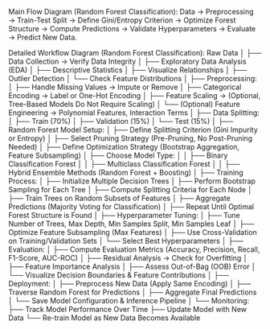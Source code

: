 Main Flow Diagram (Random Forest Classification):
Data → Preprocessing → Train-Test Split → Define Gini/Entropy Criterion → 
Optimize Forest Structure → Compute Predictions → Validate Hyperparameters → 
Evaluate → Predict New Data.

Detailed Workflow Diagram (Random Forest Classification):
Raw Data
│
├── Data Collection → Verify Data Integrity
│
├── Exploratory Data Analysis (EDA)
│ ├── Descriptive Statistics
│ ├── Visualize Relationships
│ ├── Outlier Detection
│ └── Check Feature Distributions
│
├── Preprocessing:
│ ├── Handle Missing Values → Impute or Remove
│ ├── Categorical Encoding → Label or One-Hot Encoding
│ ├── Feature Scaling → (Optional, Tree-Based Models Do Not Require Scaling)
│ └── (Optional) Feature Engineering → Polynomial Features, Interaction Terms
│
├── Data Splitting:
│ ├── Train (70%)
│ ├── Validation (15%)
│ └── Test (15%)
│
├── Random Forest Model Setup:
│ ├── Define Splitting Criterion (Gini Impurity or Entropy)
│ ├── Select Pruning Strategy (Pre-Pruning, No Post-Pruning Needed)
│ ├── Define Optimization Strategy (Bootstrap Aggregation, Feature Subsampling)
│ ├── Choose Model Type:
│ │ ├── Binary Classification Forest
│ │ ├── Multiclass Classification Forest
│ │ ├── Hybrid Ensemble Methods (Random Forest + Boosting)
│
├── Training Process:
│ ├── Initialize Multiple Decision Trees
│ ├── Perform Bootstrap Sampling for Each Tree
│ ├── Compute Splitting Criteria for Each Node
│ ├── Train Trees on Random Subsets of Features
│ ├── Aggregate Predictions (Majority Voting for Classification)
│ ├── Repeat Until Optimal Forest Structure is Found
│
├── Hyperparameter Tuning:
│ ├── Tune Number of Trees, Max Depth, Min Samples Split, Min Samples Leaf
│ ├── Optimize Feature Subsampling (Max Features)
│ ├── Use Cross-Validation on Training/Validation Sets
│ └── Select Best Hyperparameters
│
├── Evaluation:
│ ├── Compute Evaluation Metrics (Accuracy, Precision, Recall, F1-Score, AUC-ROC)
│ ├── Residual Analysis → Check for Overfitting
│ ├── Feature Importance Analysis
│ ├── Assess Out-of-Bag (OOB) Error
│ └── Visualize Decision Boundaries & Feature Contributions
│
├── Deployment:
│ ├── Preprocess New Data (Apply Same Encoding)
│ ├── Traverse Random Forest for Predictions
│ ├── Aggregate Final Predictions
│ └── Save Model Configuration & Inference Pipeline
│
└── Monitoring:
├── Track Model Performance Over Time
├── Update Model with New Data
└── Re-train Model as New Data Becomes Available